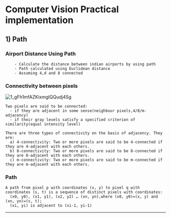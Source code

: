 # Computer Vision Practical implementation 


## 1) Path 

### Airport Distance Using Path

        - Calculate the distance between indian airports by using path 
        - Path calculated using Euclidean distance
        - Assuming 4,d and 8 connected
     
### Connectivity between pixels

![1_gFh1mfAZKixmgIQQudj4Sg](https://user-images.githubusercontent.com/20265851/139598091-0e767948-2422-4180-b2d8-6cd1c609fc6f.png)

    Two pixels are said to be connected:
      - if they are adjacent in some sense(neighbour pixels,4/8/m-adjacency)
      - if their gray levels satisfy a specified criterion of similarity(equal intensity level)
      
    There are three types of connectivity on the basis of adjacency. They are:
      a) 4-connectivity: Two or more pixels are said to be 4-connected if they are 4-adjacent with each others.
      b) 8-connectivity: Two or more pixels are said to be 8-connected if they are 8-adjacent with each others.
      c) m-connectivity: Two or more pixels are said to be m-connected if they are m-adjacent with each others.

### Path

    A path from pixel p with coordinates (x, y) to pixel q with coordinates (s, t) is a sequence of distinct pixels with coordinates:
      (x0, y0), (x1, y1), (x2, y2) … (xn, yn),where (x0, y0)=(x, y) and (xn, yn)=(s, t);
      (xi, yi) is adjacent to (xi-1, yi-1)

<hr>
